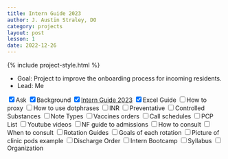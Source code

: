 ```yaml
---
title: Intern Guide 2023
author: J. Austin Straley, DO
category: projects
layout: post
lesson: 1
date: 2022-12-26
---
```


{% include project-style.html %}

- Goal: Project to improve the onboarding process for incoming residents.
- Lead: Me

<label class="form-control"><input type="checkbox" name="checkbox-checked" checked/>Ask</label>
<label class="form-control"><input type="checkbox" name="checkbox-checked" checked/>Background</label>
<label class="form-control"><input type="checkbox" name="checkbox-checked" checked/><a href="/books/internguide/">Intern Guide 2023</a></label>
<label class="form-control tab"><input type="checkbox" name="checkbox-checked" checked/>Excel Guide</label>
<label class="form-control tab"><input type="checkbox" name="checkbox"/>How to proxy</label>
<label class="form-control tab"><input type="checkbox" name="checkbox"/>How to use dotphrases</label>
<label class="form-control tab2"><input type="checkbox" name="checkbox"/>INR</label>
<label class="form-control tab2"><input type="checkbox" name="checkbox"/>Preventative</label>
<label class="form-control tab2"><input type="checkbox" name="checkbox"/>Controlled Substances</label>
<label class="form-control tab2"><input type="checkbox" name="checkbox"/>Note Types</label>
<label class="form-control tab"><input type="checkbox" name="checkbox"/>Vaccines orders</label>
<label class="form-control tab"><input type="checkbox" name="checkbox"/>Call schedules</label>
<label class="form-control tab"><input type="checkbox" name="checkbox"/>PCP List</label>
<label class="form-control tab"><input type="checkbox" name="checkbox"/>Youtube videos</label>
<label class="form-control tab"><input type="checkbox" name="checkbox"/>NF guide to admissions</label>
<label class="form-control tab"><input type="checkbox" name="checkbox"/>How to consult</label>
<label class="form-control tab2"><input type="checkbox" name="checkbox"/>When to consult</label>
<label class="form-control tab"><input type="checkbox" name="checkbox"/>Rotation Guides</label>
<label class="form-control tab2"><input type="checkbox" name="checkbox"/>Goals of each rotation</label> 
<label class="form-control tab"><input type="checkbox" name="checkbox"/>Picture of clinic pods example</label>
<label class="form-control tab"><input type="checkbox" name="checkbox"/>Discharge Order</label>
<label class="form-control"><input type="checkbox" name="checkbox-checked"/>Intern Bootcamp</label>
<label class="form-control tab"><input type="checkbox" name="checkbox"/>Syllabus</label>
<label class="form-control tab"><input type="checkbox" name="checkbox"/>Organization</label>